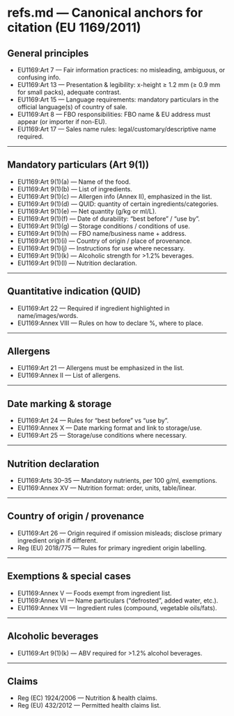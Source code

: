 # refs.md — Canonical anchors for citation (EU 1169/2011)

## General principles
- EU1169:Art 7 — Fair information practices: no misleading, ambiguous, or confusing info.  
- EU1169:Art 13 — Presentation & legibility: x-height ≥ 1.2 mm (≥ 0.9 mm for small packs), adequate contrast.  
- EU1169:Art 15 — Language requirements: mandatory particulars in the official language(s) of country of sale.  
- EU1169:Art 8 — FBO responsibilities: FBO name & EU address must appear (or importer if non-EU).  
- EU1169:Art 17 — Sales name rules: legal/customary/descriptive name required.  

---

## Mandatory particulars (Art 9(1))
- EU1169:Art 9(1)(a) — Name of the food.  
- EU1169:Art 9(1)(b) — List of ingredients.  
- EU1169:Art 9(1)(c) — Allergen info (Annex II), emphasized in the list.  
- EU1169:Art 9(1)(d) — QUID: quantity of certain ingredients/categories.  
- EU1169:Art 9(1)(e) — Net quantity (g/kg or ml/L).  
- EU1169:Art 9(1)(f) — Date of durability: “best before” / “use by”.  
- EU1169:Art 9(1)(g) — Storage conditions / conditions of use.  
- EU1169:Art 9(1)(h) — FBO name/business name + address.  
- EU1169:Art 9(1)(i) — Country of origin / place of provenance.  
- EU1169:Art 9(1)(j) — Instructions for use where necessary.  
- EU1169:Art 9(1)(k) — Alcoholic strength for >1.2% beverages.  
- EU1169:Art 9(1)(l) — Nutrition declaration.  

---

## Quantitative indication (QUID)
- EU1169:Art 22 — Required if ingredient highlighted in name/images/words.  
- EU1169:Annex VIII — Rules on how to declare %, where to place.  

---

## Allergens
- EU1169:Art 21 — Allergens must be emphasized in the list.  
- EU1169:Annex II — List of allergens.  

---

## Date marking & storage
- EU1169:Art 24 — Rules for “best before” vs “use by”.  
- EU1169:Annex X — Date marking format and link to storage/use.  
- EU1169:Art 25 — Storage/use conditions where necessary.  

---

## Nutrition declaration
- EU1169:Arts 30–35 — Mandatory nutrients, per 100 g/ml, exemptions.  
- EU1169:Annex XV — Nutrition format: order, units, table/linear.  

---

## Country of origin / provenance
- EU1169:Art 26 — Origin required if omission misleads; disclose primary ingredient origin if different.  
- Reg (EU) 2018/775 — Rules for primary ingredient origin labelling.  

---

## Exemptions & special cases
- EU1169:Annex V — Foods exempt from ingredient list.  
- EU1169:Annex VI — Name particulars (“defrosted”, added water, etc.).  
- EU1169:Annex VII — Ingredient rules (compound, vegetable oils/fats).  

---

## Alcoholic beverages
- EU1169:Art 9(1)(k) — ABV required for >1.2% alcohol beverages.  

---

## Claims
- Reg (EC) 1924/2006 — Nutrition & health claims.  
- Reg (EU) 432/2012 — Permitted health claims list.  
